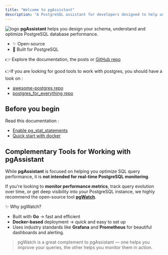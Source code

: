 ```yaml
---
title: "Welcome to pgAssistant"
description: "A PostgreSQL assistant for developers designed to help understand and optimize PostgreSQL database performance."
---
```



![logo](images/logo.png)
**pgAssistant** helps you design your schema, understand and optimize PostgreSQL database performance.

- ✨ Open-source
- 🐘 Built for PostgreSQL

👉 Explore the documentation, the posts or [GitHub repo](https://github.com/beh74/pgassistant-community)

👉If you are looking for good tools to work with postgres, you should have a look on :
- [awesome-postgres repo](https://github.com/dhamaniasad/awesome-postgres)
- [postgres_for_everything repo](https://github.com/Olshansk/postgres_for_everything)

## Before you begin

Read this documentation :
- [Enable pg_stat_statements](doc/pg_stat_statments)
- [Quick start with docker](doc/startup_docker)

## Complementary Tools for Working with pgAssistant

While **pgAssistant** is focused on helping you optimize SQL query performance, it is **not intended for real-time PostgreSQL monitoring**.

If you're looking to **monitor performance metrics**, track query evolution over time, or get deep visibility into your PostgreSQL instance, we highly recommend the open-source tool **[pgWatch](https://github.com/cybertec-postgresql/pgwatch)**.

✨ Why pgWatch?

- Built with **Go** → fast and efficient
- **Docker-based** deployment → quick and easy to set up
- Uses industry standards like **Grafana** and **Prometheus** for beautiful dashboards and alerting. 

> pgWatch is a great complement to pgAssistant — one helps you improve your queries, the other helps you monitor them in action.



